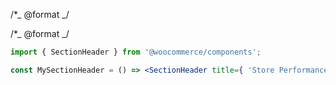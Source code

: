 /\*_ @format _/

/\*_ @format _/

```jsx
import { SectionHeader } from '@woocommerce/components';

const MySectionHeader = () => <SectionHeader title={ 'Store Performance' } />;
```
